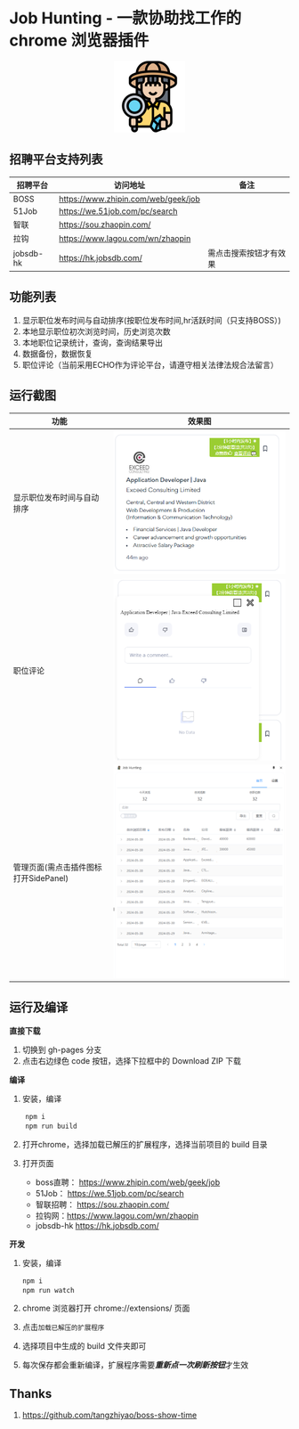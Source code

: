 # Job Hunting - 一款协助找工作的 chrome 浏览器插件

<p align="center">
    <img src="docs\logo.png" alt="angular-logo" width="128px" height="128px"/>
</p>

## 招聘平台支持列表

| 招聘平台  | 访问地址                            | 备注                   |
| --------- | ----------------------------------- | ---------------------- |
| BOSS      | https://www.zhipin.com/web/geek/job |                        |
| 51Job     | https://we.51job.com/pc/search      |                        |
| 智联      | https://sou.zhaopin.com/            |                        |
| 拉钩      | https://www.lagou.com/wn/zhaopin    |                        |
| jobsdb-hk | https://hk.jobsdb.com/              | 需点击搜索按钮才有效果 |

## 功能列表

1. 显示职位发布时间与自动排序(按职位发布时间,hr活跃时间（只支持BOSS）)
2. 本地显示职位初次浏览时间，历史浏览次数
3. 本地职位记录统计，查询，查询结果导出
4. 数据备份，数据恢复 
5. 职位评论（当前采用ECHO作为评论平台，请遵守相关法律法规合法留言）

## 运行截图

| 功能                                  | 效果图                                                       |
| ------------------------------------- | ------------------------------------------------------------ |
| 显示职位发布时间与自动排序            | <img src="docs\introduction\job_addition_tag.png" alt="angular-logo" width="600px"/> |
| 职位评论                              | <img src="docs\introduction\job_comment.png" alt="angular-logo" width="600px"/> |
| 管理页面(需点击插件图标打开SidePanel) | <img src="docs\introduction\sidepanel_admin_home.png" alt="angular-logo" width="600px"/> |



## 运行及编译

**直接下载**

1. 切换到 gh-pages 分支
2. 点击右边绿色 code 按钮，选择下拉框中的 Download ZIP 下载

**编译**

1. 安装，编译

```bash
    npm i
    npm run build
```

2. 打开chrome，选择加载已解压的扩展程序，选择当前项目的 build 目录

3. 打开页面
    * boss直聘： <https://www.zhipin.com/web/geek/job>
    * 51Job：   <https://we.51job.com/pc/search>
    * 智联招聘： <https://sou.zhaopin.com/>
    * 拉钩网：<https://www.lagou.com/wn/zhaopin>
    * jobsdb-hk <https://hk.jobsdb.com/>

**开发**

1. 安装，编译

   ```bash
   npm i
   npm run watch
   ```

2. chrome 浏览器打开 chrome://extensions/ 页面

3. 点击`加载已解压的扩展程序`

4. 选择项目中生成的 build 文件夹即可

5. 每次保存都会重新编译，扩展程序需要***重新点一次刷新按钮***才生效

## Thanks

1. https://github.com/tangzhiyao/boss-show-time
